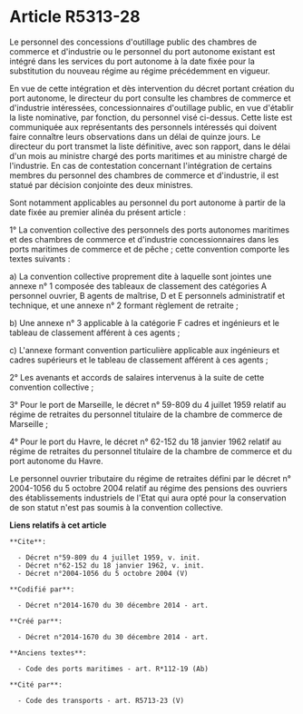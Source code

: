 # Article R5313-28

Le personnel des concessions d'outillage public des chambres de commerce et d'industrie ou le personnel du port autonome
existant est intégré dans les services du port autonome à la date fixée pour la substitution du nouveau régime au régime
précédemment en vigueur.

En vue de cette intégration et dès intervention du décret portant création du port autonome, le directeur du port consulte
les chambres de commerce et d'industrie intéressées, concessionnaires d'outillage public, en vue d'établir la liste
nominative, par fonction, du personnel visé ci-dessus. Cette liste est communiquée aux représentants des personnels
intéressés qui doivent faire connaître leurs observations dans un délai de quinze jours. Le directeur du port transmet la
liste définitive, avec son rapport, dans le délai d'un mois au ministre chargé des ports maritimes et au ministre chargé de
l'industrie. En cas de contestation concernant l'intégration de certains membres du personnel des chambres de commerce et
d'industrie, il est statué par décision conjointe des deux ministres.

Sont notamment applicables au personnel du port autonome à partir de la date fixée au premier alinéa du présent article :

1° La convention collective des personnels des ports autonomes maritimes et des chambres de commerce et d'industrie
concessionnaires dans les ports maritimes de commerce et de pêche ; cette convention comporte les textes suivants :

a) La convention collective proprement dite à laquelle sont jointes une annexe n° 1 composée des tableaux de classement des
catégories A personnel ouvrier, B agents de maîtrise, D et E personnels administratif et technique, et une annexe n° 2
formant règlement de retraite ;

b) Une annexe n° 3 applicable à la catégorie F cadres et ingénieurs et le tableau de classement afférent à ces agents ;

c) L'annexe formant convention particulière applicable aux ingénieurs et cadres supérieurs et le tableau de classement
afférent à ces agents ;

2° Les avenants et accords de salaires intervenus à la suite de cette convention collective ;

3° Pour le port de Marseille, le décret n° 59-809 du 4 juillet 1959 relatif au régime de retraites du personnel titulaire de
la chambre de commerce de Marseille ;

4° Pour le port du Havre, le décret n° 62-152 du 18 janvier 1962 relatif au régime de retraites du personnel titulaire de la
chambre de commerce et du port autonome du Havre.

Le personnel ouvrier tributaire du régime de retraites défini par le décret n° 2004-1056 du 5 octobre 2004 relatif au régime
des pensions des ouvriers des établissements industriels de l'Etat qui aura opté pour la conservation de son statut n'est pas
soumis à la convention collective.

**Liens relatifs à cet article**

	**Cite**:

	  - Décret n°59-809 du 4 juillet 1959, v. init.
	  - Décret n°62-152 du 18 janvier 1962, v. init.
	  - Décret n°2004-1056 du 5 octobre 2004 (V)

	**Codifié par**:

	  - Décret n°2014-1670 du 30 décembre 2014 - art.

	**Créé par**:

	  - Décret n°2014-1670 du 30 décembre 2014 - art.

	**Anciens textes**:

	  - Code des ports maritimes - art. R*112-19 (Ab)

	**Cité par**:

	  - Code des transports - art. R5713-23 (V)
